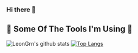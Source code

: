 ### Hi there 👋

## 🔧 Some Of The Tools I'm Using 🔧

![LeonGrn's github stats](https://github-readme-stats.vercel.app/api?username=LeonGrn)
[![Top Langs](https://github-readme-stats.vercel.app/api/top-langs/?username=anuraghazra)](https://https://github.com/LeonGrn/github-readme-stats)

<!--
**LeonGrn/LeonGrn** is a ✨ _special_ ✨ repository because its `README.md` (this file) appears on your GitHub profile.

Here are some ideas to get you started:

- 🔭 I’m currently working on ...
- 🌱 I’m currently learning ...
- 👯 I’m looking to collaborate on ...
- 🤔 I’m looking for help with ...
- 💬 Ask me about ...
- 📫 How to reach me: ...
- 😄 Pronouns: ...
- ⚡ Fun fact: ...
-->
